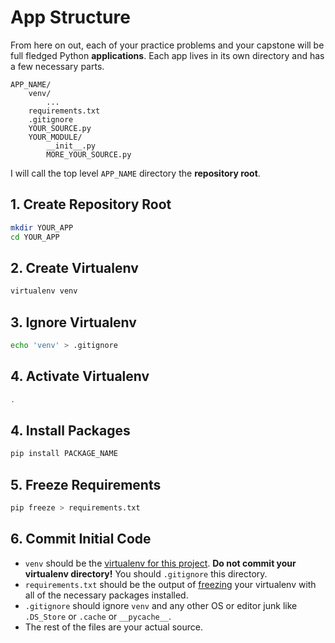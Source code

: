 # App Structure
From here on out, each of your practice problems and your capstone will be full fledged Python **applications**.
Each app lives in its own directory and has a few necessary parts.
```
APP_NAME/
    venv/
        ...
    requirements.txt
    .gitignore
    YOUR_SOURCE.py
    YOUR_MODULE/
        __init__.py
        MORE_YOUR_SOURCE.py
```

I will call the top level `APP_NAME` directory the **repository root**.

## 1. Create Repository Root
```bash
mkdir YOUR_APP
cd YOUR_APP
```

## 2. Create Virtualenv
```bash
virtualenv venv
```

## 3. Ignore Virtualenv
```bash
echo 'venv' > .gitignore
```

## 4. Activate Virtualenv
```bash
.
```

## 4. Install Packages
```bash
pip install PACKAGE_NAME
```

## 5. Freeze Requirements
```bash
pip freeze > requirements.txt
```

## 6. Commit Initial Code

* `venv` should be the [virtualenv for this project](virtualenv.md#create).
**Do not commit your virtualenv directory!**
You should `.gitignore` this directory.
* `requirements.txt` should be the output of [freezing](virtualenv.md#freeze) your virtualenv with all of the necessary packages installed.
* `.gitignore` should ignore `venv` and any other OS or editor junk like `.DS_Store` or `.cache` or `__pycache__`.
* The rest of the files are your actual source.
